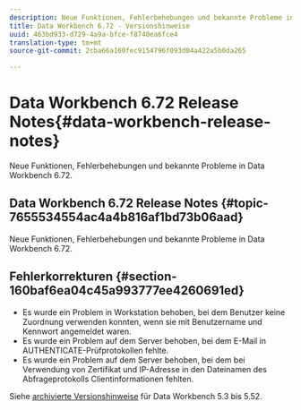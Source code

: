 ```yaml
---
description: Neue Funktionen, Fehlerbehebungen und bekannte Probleme in Data Workbench 6.72.
title: Data Workbench 6.72 - Versionshinweise
uuid: 463bd933-d729-4a9a-bfce-f8740ea6fce4
translation-type: tm+mt
source-git-commit: 2cba66a160fec9154796f093d04a422a5b0da265

---
```



# Data Workbench 6.72 Release Notes{#data-workbench-release-notes}

Neue Funktionen, Fehlerbehebungen und bekannte Probleme in Data Workbench 6.72.

## Data Workbench 6.72 Release Notes {#topic-7655534554ac4a4b816af1bd73b06aad}

Neue Funktionen, Fehlerbehebungen und bekannte Probleme in Data Workbench 6.72.

## Fehlerkorrekturen {#section-160baf6ea04c45a993777ee4260691ed}

* Es wurde ein Problem in Workstation behoben, bei dem Benutzer keine Zuordnung verwenden konnten, wenn sie mit Benutzername und Kennwort angemeldet waren.
* Es wurde ein Problem auf dem Server behoben, bei dem E-Mail in AUTHENTICATE-Prüfprotokollen fehlte.
* Es wurde ein Problem auf dem Server behoben, bei dem bei Verwendung von Zertifikat und IP-Adresse in den Dateinamen des Abfrageprotokolls Clientinformationen fehlten.

Siehe [archivierte Versionshinweise](https://docs.adobe.com/content/help/en/data-workbench/using/release-notes/release-notes.html) für Data Workbench 5.3 bis 5.52.
